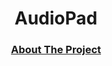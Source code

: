 <h1 align="center">AudioPad <a href="https://daniilshat.ru/" target="_blank"></a> 
<h3 align="center">
<a href="#about-the-project">About The Project</a>

